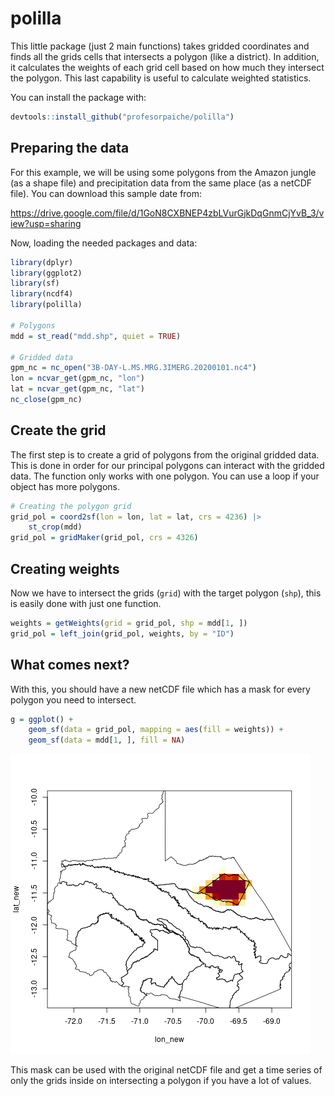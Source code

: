 # polilla

This little package (just 2 main functions) takes gridded coordinates and finds
all the grids cells that intersects a polygon (like a district). In addition,
it calculates the weights of each grid cell based on how much they intersect
the polygon. This last capability is useful to calculate weighted statistics.

You can install the package with:

```r
devtools::install_github("profesorpaiche/polilla")
```

## Preparing the data

For this example, we will be using some polygons from the Amazon jungle (as
a shape file) and precipitation data from the same place (as a netCDF file). You
can download this sample date from:

https://drive.google.com/file/d/1GoN8CXBNEP4zbLVurGjkDqGnmCjYvB_3/view?usp=sharing

Now, loading the needed packages and data:

```r
library(dplyr)
library(ggplot2)
library(sf)
library(ncdf4)
library(polilla)

# Polygons
mdd = st_read("mdd.shp", quiet = TRUE)

# Gridded data
gpm_nc = nc_open("3B-DAY-L.MS.MRG.3IMERG.20200101.nc4")
lon = ncvar_get(gpm_nc, "lon")
lat = ncvar_get(gpm_nc, "lat")
nc_close(gpm_nc)

```

## Create the grid

The first step is to create a grid of polygons from the original gridded data.
This is done in order for our principal polygons can interact with the gridded
data. The function only works with one polygon. You can use a loop if your
object has more polygons.

```r
# Creating the polygon grid
grid_pol = coord2sf(lon = lon, lat = lat, crs = 4236) |>
    st_crop(mdd)
grid_pol = gridMaker(grid_pol, crs = 4326)
```

## Creating weights

Now we have to intersect the grids (`grid`) with the target polygon (`shp`), this
is easily done with just one function.

```r
weights = getWeights(grid = grid_pol, shp = mdd[1, ])
grid_pol = left_join(grid_pol, weights, by = "ID")
```

## What comes next?

With this, you should have a new netCDF file which has a mask for every polygon
you need to intersect. 

```r
g = ggplot() +
    geom_sf(data = grid_pol, mapping = aes(fill = weights)) +
    geom_sf(data = mdd[1, ], fill = NA)
```

![](mask.png)

This mask can be used with the original netCDF file and get a time series of only
the grids inside on intersecting a polygon if you have a lot of values.
